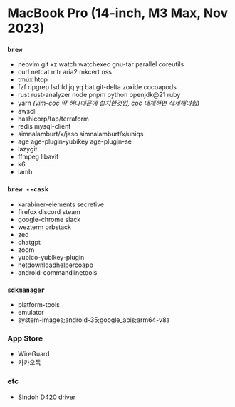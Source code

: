 MacBook Pro (14-inch, M3 Max, Nov 2023)
========

### `brew`
- neovim git xz watch watchexec gnu-tar parallel coreutils
- curl netcat mtr aria2 mkcert nss
- tmux htop
- fzf ripgrep lsd fd jq yq bat git-delta zoxide cocoapods
- rust rust-analyzer node pnpm python openjdk@21 ruby
- yarn *(vim-coc 딱 하나때문에 설치한것임, coc 대체하면 삭제해야함)*
- awscli
- hashicorp/tap/terraform
- redis mysql-client
- simnalamburt/x/jaso simnalamburt/x/uniqs
- age age-plugin-yubikey age-plugin-se
- lazygit
- ffmpeg libavif
- k6
- iamb

### `brew --cask`
- karabiner-elements secretive
- firefox discord steam
- google-chrome slack
- wezterm orbstack
- zed
- chatgpt
- zoom
- yubico-yubikey-plugin
- netdownloadhelpercoapp
- android-commandlinetools

### `sdkmanager`
- platform-tools
- emulator
- system-images;android-35;google_apis;arm64-v8a

### App Store
- WireGuard
- 카카오톡

### etc
- SIndoh D420 driver
